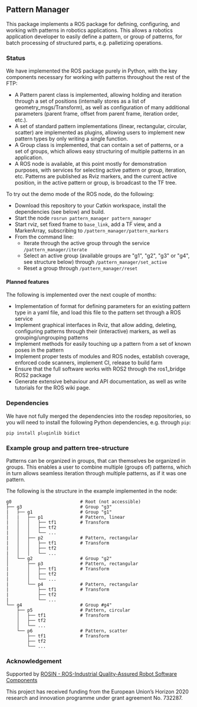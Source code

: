 ## Pattern Manager

This package implements a ROS package for defining, configuring, and working with patterns in robotics applications. This allows a robotics application developer to easily define a pattern, or group of patterns, for batch processing of structured parts, e.g. palletizing operations. 

### Status

We have implemented the ROS package purely in Python, with the key components necessary for working with patterns throughout the rest of the FTP:
- A Pattern parent class is implemented, allowing holding and iteration through a set of positions (internally stores as a list of geometry_msgs/Transform), as well as configuration of many additional parameters (parent frame, offset from parent frame, iteration order, etc.).
- A set of standard pattern implementations (linear, rectangular, circular, scatter) are implemented as plugins, allowing users to implement new pattern types by only writing a single function.
- A Group class is implemented, that can contain a set of patterns, or a set of groups, which allows easy structuring of multiple patterns in an application.
- A ROS node is available, at this point mostly for demonstration purposes, with services for selecting active pattern or group, iteration, etc. Patterns are published as Rviz markers, and the current active position, in the active pattern or group, is broadcast to the TF tree.  

To try out the demo mode of the ROS node, do the following:
- Download this repository to your Catkin workspace, install the dependencies (see below) and build.
- Start the node `rosrun pattern_manager pattern_manager`
- Start rviz, set fixed frame to `base_link`, add a TF view, and a MarkerArray, subscribing to `/pattern_manager/pattern_markers`
- From the command line:
  - Iterate through the active group through the service `/pattern_manager/iterate`
  - Select an active group (available groups are "g1", "g2", "g3" or "g4", see structure below) through `/pattern_manager/set_active` 
  - Reset a group through `/pattern_manager/reset`

#### Planned features

The following is implemented over the next couple of months:
- Implementation of format for defining parameters for an existing pattern type in a yaml file, and load this file to the pattern set through a ROS service
- Implement graphical interfaces in Rviz, that allow adding, deleting, configuring patterns through their (interactive) markers, as well as grouping/ungrouping patterns
- Implement methods for easily touching up a pattern from a set of known poses in the pattern
- Implement proper tests of modules and ROS nodes, establish coverage, enforced code scanners, implement CI, release to build farm
- Ensure that the full software works with ROS2 through the ros1_bridge ROS2 package
- Generate extensive behaviour and API documentation, as well as write tutorials for the ROS wiki page.

### Dependencies

We have not fully merged the dependencies into the rosdep repositories, so you will need to install the following Python dependencies, e.g. through `pip`:
```
pip install pluginlib bidict
```

### Example group and pattern tree-structure

Patterns can be organized in groups, that can themselves be organized in groups. This enables a user to combine multiple (groups of) patterns, which in turn allows seamless iteration through multiple patterns, as if it was one pattern. 

The following is the structure in the example implemented in the node:

    g0                          # Root (not accessible)
    ├── g3                      # Group "g3"
    |   ├── g1                  # Group "g1"
    │   |   ├── p1              # Pattern, linear
    |   │   │   ├── tf1         # Transform
    |   │   │   ├── tf2
    |   │   │   └── ...
    |   │   ├── p2              # Pattern, rectangular
    |   │   │   ├── tf1         # Transform
    |   │   │   ├── tf2
    |   │   │   └── ...
    │   └── g2                  # Group "g2"
    │       ├── p3              # Pattern, rectangular
    |       │   ├── tf1         # Transform
    |       │   ├── tf2
    |       │   └── ...
    |       └── p4              # Pattern, rectangular
    |           ├── tf1         # Transform
    |           ├── tf2
    |           └── ...
    └── g4                      # Group #g4"
        ├── p5                  # Pattern, circular
        │   ├── tf1             # Transform
        │   ├── tf2
        │   └── ...
        └── p6                  # Pattern, scatter
            ├── tf1             # Transform
            ├── tf2
            └── ...   


### Acknowledgement

Supported by [ROSIN - ROS-Industrial Quality-Assured Robot Software Components](http://rosin-project.eu/) 

This project has received funding from the European Union’s Horizon 2020 research and innovation programme under grant agreement No. 732287.
